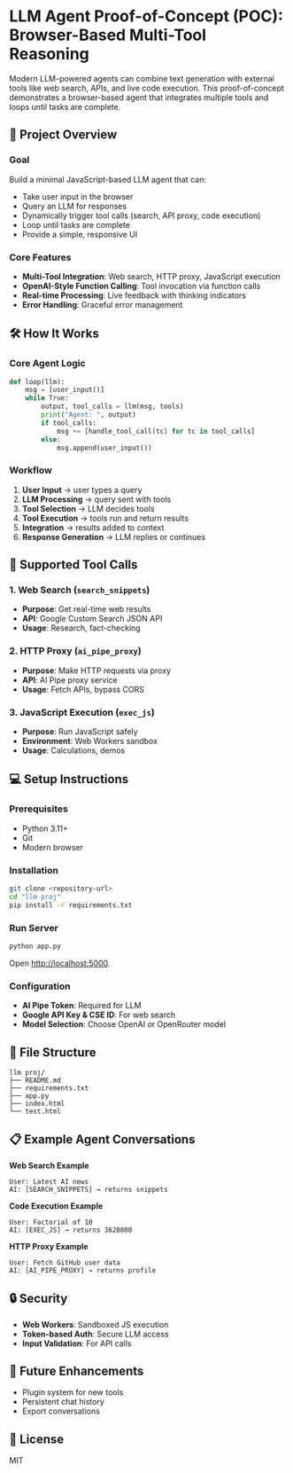 # LLM Agent Proof-of-Concept (POC): Browser-Based Multi-Tool Reasoning

Modern LLM-powered agents can combine text generation with external tools like web search, APIs, and live code execution. This proof-of-concept demonstrates a browser-based agent that integrates multiple tools and loops until tasks are complete.

## 🎯 Project Overview

### Goal
Build a minimal JavaScript-based LLM agent that can:
- Take user input in the browser
- Query an LLM for responses
- Dynamically trigger tool calls (search, API proxy, code execution)
- Loop until tasks are complete
- Provide a simple, responsive UI

### Core Features
- **Multi-Tool Integration**: Web search, HTTP proxy, JavaScript execution
- **OpenAI-Style Function Calling**: Tool invocation via function calls
- **Real-time Processing**: Live feedback with thinking indicators
- **Error Handling**: Graceful error management

## 🛠️ How It Works

### Core Agent Logic
```python
def loop(llm):
    msg = [user_input()]
    while True:
        output, tool_calls = llm(msg, tools)
        print("Agent: ", output)
        if tool_calls:
            msg += [handle_tool_call(tc) for tc in tool_calls]
        else:
            msg.append(user_input())
```

### Workflow
1. **User Input** → user types a query
2. **LLM Processing** → query sent with tools
3. **Tool Selection** → LLM decides tools
4. **Tool Execution** → tools run and return results
5. **Integration** → results added to context
6. **Response Generation** → LLM replies or continues

## 🚀 Supported Tool Calls

### 1. Web Search (`search_snippets`)
- **Purpose**: Get real-time web results
- **API**: Google Custom Search JSON API
- **Usage**: Research, fact-checking

### 2. HTTP Proxy (`ai_pipe_proxy`)
- **Purpose**: Make HTTP requests via proxy
- **API**: AI Pipe proxy service
- **Usage**: Fetch APIs, bypass CORS

### 3. JavaScript Execution (`exec_js`)
- **Purpose**: Run JavaScript safely
- **Environment**: Web Workers sandbox
- **Usage**: Calculations, demos

## 💻 Setup Instructions

### Prerequisites
- Python 3.11+
- Git
- Modern browser

### Installation
```bash
git clone <repository-url>
cd "llm proj"
pip install -r requirements.txt
```

### Run Server
```bash
python app.py
```
Open [http://localhost:5000](http://localhost:5000).

### Configuration
- **AI Pipe Token**: Required for LLM
- **Google API Key & CSE ID**: For web search
- **Model Selection**: Choose OpenAI or OpenRouter model

## 📁 File Structure
```
llm proj/
├── README.md
├── requirements.txt
├── app.py
├── index.html
└── test.html
```

## 📋 Example Agent Conversations

**Web Search Example**
```
User: Latest AI news
AI: [SEARCH_SNIPPETS] → returns snippets
```

**Code Execution Example**
```
User: Factorial of 10
AI: [EXEC_JS] → returns 3628800
```

**HTTP Proxy Example**
```
User: Fetch GitHub user data
AI: [AI_PIPE_PROXY] → returns profile
```

## 🔒 Security
- **Web Workers**: Sandboxed JS execution
- **Token-based Auth**: Secure LLM access
- **Input Validation**: For API calls

## 🔮 Future Enhancements
- Plugin system for new tools
- Persistent chat history
- Export conversations

## 📄 License
MIT
